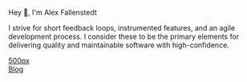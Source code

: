 <p align="left">Hey 👋, I'm Alex Fallenstedt</p>
<p align="left">I strive for short feedback loops, instrumented features, and an agile development process. I consider these to be the primary elements for delivering quality and maintainable software with high-confidence.</p>



<p align="left">
<a href="https://500px.com/p/alexanderfallenstedt?view=photos" target="blank">500px</a>
<br>
<a href="https://fallenstedt.com" target="blank">Blog</a>
</p>
